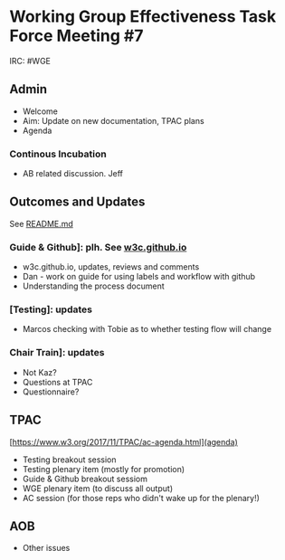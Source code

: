 # Working Group Effectiveness Task Force Meeting #7
IRC: #WGE

## Admin
* Welcome
* Aim: Update on new documentation, TPAC plans
* Agenda

### Continous Incubation
* AB related discussion. Jeff

## Outcomes and Updates
See [README.md](https://github.com/w3c/wg-effectiveness/) 

### Guide & Github]: plh. See [w3c.github.io](https://w3c.github.io/)
* w3c.github.io, updates, reviews and comments
* Dan - work on guide for using labels and workflow with github
* Understanding the process document

### [Testing]: updates
* Marcos checking with Tobie as to whether testing flow will change

### Chair Train]: updates
* Not Kaz?
* Questions at TPAC
* Questionnaire?

## TPAC
[https://www.w3.org/2017/11/TPAC/ac-agenda.html](agenda)

* Testing breakout session
* Testing plenary item (mostly for promotion)
* Guide & Github breakout sessiom
* WGE plenary item (to discuss all output)
* AC session (for those reps who didn't wake up for the plenary!)

## AOB
* Other issues


